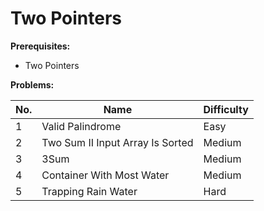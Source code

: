 # Two Pointers

**Prerequisites:**

- Two Pointers

**Problems:**

| No. | Name                             | Difficulty |
| --- | -------------------------------- | ---------- |
| 1   | Valid Palindrome                 | Easy       |
| 2   | Two Sum II Input Array Is Sorted | Medium     |
| 3   | 3Sum                             | Medium     |
| 4   | Container With Most Water        | Medium     |
| 5   | Trapping Rain Water              | Hard       |
